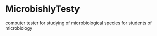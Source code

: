 # MicrobishlyTesty
computer tester for studying of microbiological species for students of microbiology
